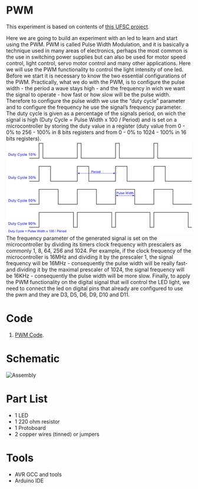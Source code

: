 # PWM

This experiment is based on contents of [this UFSC project](http://www.lisha.ufsc.br/teaching/quark/).

Here we are going to build an experiment with an led to learn and start using the PWM. PWM is called Pulse Width Modulation, and it is basically a technique used in many areas of electronics, perhaps the most common is the use in switching power supplies but can also be used for motor speed control, light control, servo motor control and many other applications. Here we will use the PWM functionality to control the light intensity of one led. Before we start it is necessary to know the two essential configurations of the PWM. Practically, what we do with the PWM, is to configure the pulse width - the period a wave stays high - and the frequency in wich we want the signal to operate - how fast or how slow will be the pulse width. Therefore to configure the pulse width we use the “duty cycle” parameter and to configure the frequency he use the signal’s frequency parameter. The duty cycle is given as a percentage of the signals period, on wich the signal is high (Duty Cycle = Pulse Width x 100 / Period) and is set on a microcontroller by storing the duty value in a register (duty value from 0 - 0% to 256 - 100% in 8 bits registers and from 0 - 0% to 1024 - 100% in 16 bits registers).
![Assembly](/Image/PWM_Schema.jpg)
The frequency parameter of the generated signal is set on the microcontroller by dividing its timers clock frequency with prescalers as commonly 1, 8, 64, 256 and 1024. Per example, if the clock frequency of the microcontroller is 16MHz and dividing it by the prescaler 1, the signal frequency will be 16MHz - consequently the pulse width will be really fast- and dividing it by the maximal prescaler of 1024, the signal frequency will be 16KHz - consequently the pulse width will be more slow. Finally, to apply the PWM functionality on the digital signal that will control the LED light, we need to connect the led on digital pins that already are configured to use the pwm and they are D3, D5, D6, D9, D10 and D11.

# Code
1. [PWM Code](https://github.com/leticiacoelho/EmbeddedSystems/blob/master/PWM/PWM.ino).

# Schematic
![Assembly](/Image/)

# Part List
* 1 LED
* 1 220 ohm resistor
* 1 Protoboard
* 2 copper wires (tinned) or jumpers

# Tools
* AVR GCC and tools
* Arduino IDE
